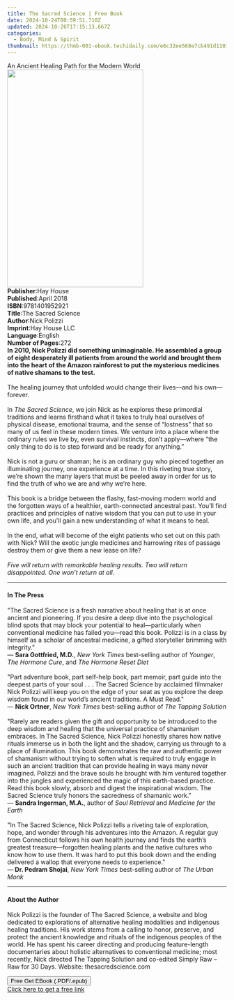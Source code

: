 ```yaml
---
title: The Sacred Science | Free Book
date: 2024-10-24T00:59:51.710Z
updated: 2024-10-26T17:15:13.667Z
categories:
  - Body, Mind & Spirit
thumbnail: https://thmb-001-ebook.techidaily.com/e6c32ee568e7cb491d110110924d8f88536e17f5f880c03e84f3e4d6e54d0155.jpg
---
```

<main id="book-container">
  <div class="flex flex-col">
    <div class="book-brief flex-1 py-6 px-4 sm:p-6 md:py-10 md:px-8">
      <!-- brief-->
      <div class="book-brief-main">
        An Ancient Healing Path for the Modern World
      </div>
    </div>
    <div
      class="book-meta-info flex-1 grid gap-4 col-start-1 col-end-3 row-start-1 sm:mb-6 sm:grid-cols-4 lg:gap-6 lg:col-start-2 lg:row-end-6 lg:row-span-6 lg:mb-0"
    >
      <div
        class="book-meta-info-left place-content-center mt-4 p-4 text-sm leading-6 col-start-2 col-span-2 dark:text-slate-400"
      >
        <img
          class="w-full h-500 object-cover rounded-lg sm:h-255 sm:col-span-2 lg:col-span-full"
          src="https://img-001-ebook.techidaily.com/40bbbb8be6073e4241fbc8a34a55feec7c7fb8321c5508a5b17d5c9836768a11.jpg"
          alt=""
          width="312"
          height="500"
        />
      </div>
      <div
        class="book-meta-info-right mt-2 col-start-1 row-start-2 col-span-3 self-center"
      >
        <!-- meta data  -->
        <div class="flex flex-col px-4 md:px-8">
          <div class="flex-1">
            <strong>Publisher</strong>:<span class="px-2">Hay House</span>
          </div>
          <div class="flex-1">
            <strong>Published</strong>:<span class="px-2">April 2018</span>
          </div>
          <div class="flex-1">
            <strong>ISBN</strong>:<span class="px-2">9781401952921</span>
          </div>
          <div class="flex-1">
            <strong>Title</strong>:<span class="px-2">The Sacred Science</span>
          </div>
          <div class="flex-1">
            <strong>Author</strong>:<span class="px-2">Nick Polizzi</span>
          </div>
          <div class="flex-1">
            <strong>Imprint</strong>:<span class="px-2">Hay House LLC</span>
          </div>
          <div class="flex-1">
            <strong>Language</strong>:<span class="px-2">English</span>
          </div>
          <div class="flex-1">
            <strong>Number of Pages</strong>:<span class="px-2">272</span>
          </div>
        </div>
      </div>
    </div>
    <div class="book-description flex-1 py-6 px-4 sm:p-6 md:py-10 md:px-8">
      <div class="book-description-main">
        <div accordion-content="" id="description">
          <b
            >In 2010, Nick Polizzi did something unimaginable. He assembled a
            group of eight desperately ill patients from around the world and
            brought them into the heart of the Amazon rainforest to put the
            mysterious medicines of native shamans to the test.<br /></b
          ><br />The healing journey that unfolded would change their lives—and
          his own—forever.<br /><br />In <i>The Sacred Science</i>, we join Nick
          as he explores these primordial traditions and learns firsthand what
          it takes to truly heal ourselves of physical disease, emotional
          trauma, and the sense of “lostness” that so many of us feel in these
          modern times. We venture into a place where the ordinary rules we live
          by, even survival instincts, don’t apply—where “the only thing to do
          is to step forward and be ready for anything.”<br /><br />Nick is not
          a guru or shaman; he is an ordinary guy who pieced together an
          illuminating journey, one experience at a time. In this riveting true
          story, we’re shown the many layers that must be peeled away in order
          for us to find the truth of who we are and why we’re here.<br /><br />This
          book is a bridge between the flashy, fast-moving modern world and the
          forgotten ways of a healthier, earth-connected ancestral past. You’ll
          find practices and principles of native wisdom that you can put to use
          in your own life, and you’ll gain a new understanding of what it means
          to heal.<br /><br />In the end, what will become of the eight patients
          who set out on this path with Nick? Will the exotic jungle medicines
          and harrowing rites of passage destroy them or give them a new lease
          on life?<br /><br /><i
            >Five will return with remarkable healing results. Two will return
            disappointed. One won’t return at all.</i
          >
        </div>
        <div class="accordion-fader"></div>
      </div>
    </div>
    <div class="book-excerpts flex-1 py-6 px-4 sm:p-6 md:py-10 md:px-8">
      <!-- excerpts-->
      <div class="book-excerpts-main">
        <hr />
        <h4 class="placeholder placeholder-heading">
          <span>In The Press</span>
        </h4>
        <p>
          "The Sacred Science is a fresh narrative about healing that is at once
          ancient and pioneering. If you desire a deep dive into the
          psychological blind spots that may block your potential to
          heal—particularly when conventional medicine has failed you—read this
          book. Polizzi is in a class by himself as a scholar of ancestral
          medicine, a gifted storyteller brimming with integrity."<br />—
          <b>Sara Gottfried, M.D.</b>, <i>New York Times</i> best-selling author
          of <i>Younger</i>, <i>The Hormone Cure</i>, and
          <i>The Hormone Reset Diet<br /></i><br />"Part adventure book, part
          self-help book, part memoir, part guide into the deepest parts of your
          soul . . . The Sacred Science by acclaimed filmmaker Nick Polizzi will
          keep you on the edge of your seat as you explore the deep wisdom found
          in our world’s ancient traditions. A Must Read."<br />—
          <b>Nick Ortner</b>, <i>New York Times</i> best-selling author of
          <i>The Tapping Solution</i><br /><br />"Rarely are readers given the
          gift and opportunity to be introduced to the deep wisdom and healing
          that the universal practice of shamanism embraces. In The Sacred
          Science, Nick Polizzi honestly shares how native rituals immerse us in
          both the light and the shadow, carrying us through to a place of
          illumination. This book demonstrates the raw and authentic power of
          shamanism without trying to soften what is required to truly engage in
          such an ancient tradition that can provide healing in ways many never
          imagined. Polizzi and the brave souls he brought with him ventured
          together into the jungles and experienced the magic of this
          earth-based practice. Read this book slowly, absorb and digest the
          inspirational wisdom. The Sacred Science truly honors the sacredness
          of shamanic work."<br />— <b>Sandra Ingerman, M.A.</b>, author of
          <i>Soul Retrieval </i>and <i>Medicine for the Earth<br /></i><br />"In
          The Sacred Science, Nick Polizzi tells a riveting tale of exploration,
          hope, and wonder through his adventures into the Amazon. A regular guy
          from Connecticut follows his own health journey and finds the earth’s
          greatest treasure—forgotten healing plants and the native cultures who
          know how to use them. It was hard to put this book down and the ending
          delivered a wallop that everyone needs to experience."<br />—<b>
            Dr. Pedram Shojai</b
          >, <i>New York Times </i>best-selling author of <i>The Urban Monk</i>
        </p>
      </div>
    </div>
    <div class="book-about-author flex-1 py-6 px-4 sm:p-6 md:py-10 md:px-8">
      <!-- about author-->
      <div class="book-main-author-main">
        <hr />
        <h4 class="placeholder placeholder-heading">
          <span>About the Author</span>
        </h4>
        <p>
          Nick Polizzi is the founder of The Sacred Science, a website and blog
          dedicated to explorations of alternative healing modalities and
          indigenous healing traditions. His work stems from a calling to honor,
          preserve, and protect the ancient knowledge and rituals of the
          indigenous peoples of the world. He has spent his career directing and
          producing feature-length documentaries about holistic alternatives to
          conventional medicine; most recently, Nick directed The Tapping
          Solution and co-edited Simply Raw – Raw for 30 Days. Website:
          thesacredscience.com
        </p>
      </div>
    </div>
    <div class="book-free-get flex-1 py-6 px-4 sm:p-6 md:py-10 md:px-8">
      <button
        id="btn-free-get"
        class="bg-blue-500 hover:bg-blue-700 text-white font-bold py-2 px-4 rounded"
      >
        Free Get EBook (.PDF/.epub)
      </button>
      <div id="countdown-display" class="px-2 text-lg mt-2"></div>
      <a
        id="free-link"
        class="hidden bg-blue-500 hover:bg-blue-700 text-white font-bold py-2 px-4 rounded"
        href="https://www.ebooks.com/en-us/book/96316691/the-sacred-science/nick-polizzi/"
        target="_blank"
        >Click here to get a free link</a
      >
    </div>
    <script>
      let countdownTime = 0;
      let countdownInterval = null;
      document
        .getElementById('btn-free-get')
        .addEventListener('click', startCountdown);
      function startCountdown() {
        countdownTime = new Date().getTime() + 60000 * 3;
        countdownInterval = setInterval(updateCountdown, 1000);
        document.getElementById('btn-free-get').disabled = true;
        document
          .getElementById('btn-free-get')
          .classList.add('bg-gray-500', 'cursor-not-allowed');
      }
      function updateCountdown() {
        let currentTime = new Date().getTime();
        let timeLeft = countdownTime - currentTime;
        let secondsLeft = Math.floor(timeLeft / 1000);
        document.getElementById('countdown-display').innerHTML =
          `Remaining time: ${secondsLeft} seconds.`;
        if (secondsLeft <= 0) {
          clearInterval(countdownInterval);
          document.getElementById('btn-free-get').classList.add('hidden');
          document.getElementById('free-link').classList.remove('hidden');
          document.getElementById('countdown-display').innerHTML = '';
        }
      }
    </script>
  </div>
</main>

<ins class="adsbygoogle"
      style="display:block"
      data-ad-client="ca-pub-7571918770474297"
      data-ad-slot="8358498916"
      data-ad-format="auto"
      data-full-width-responsive="true"></ins>
    